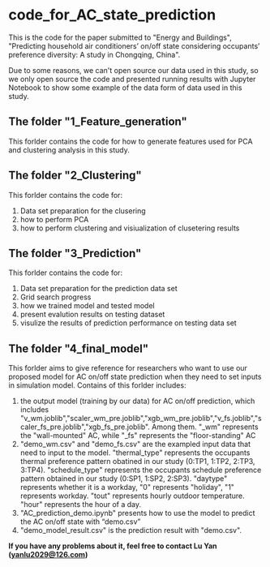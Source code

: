 # code_for_AC_state_prediction
This is the code for the paper submitted to "Energy and Buildings", "Predicting household air conditioners’ on/off state considering occupants’ preference diversity: A study in Chongqing, China".

Due to some reasons, we can't open source our data used in this study, so we only open source the code and presented running results with Jupyter Notebook to show some example of the data form of data used in this study.

## The folder "1_Feature_generation"
This forlder contains the code for how to generate features used for PCA and clustering analysis in this study. 

## The folder "2_Clustering"
This forlder contains the code for:
1. Data set preparation for the clusering
2. how to perform PCA
3. how to perform clustering and visiualization of clusetering results

## The folder "3_Prediction"
This forlder contains the code for:
1. Data set preparation for the prediction data set
2. Grid search progress
3. how we trained model and tested model
4. present evalution results on testing dataset
5. visulize the results of prediction performance on testing data set

## The folder "4_final_model"
This forlder aims to give reference for researchers who want to use our proposed model for AC on/off state prediction when they need to set inputs in simulation model.
Contains of this forlder includes:
1. the output model (training by our data) for AC on/off prediction, which includes "v_wm.joblib","scaler_wm_pre.joblib","xgb_wm_pre.joblib","v_fs.joblib","scaler_fs_pre.joblib","xgb_fs_pre.joblib". Among them. "_wm" represents the "wall-mounted" AC, while "_fs" represents the "floor-standing" AC
2. "demo_wm.csv" and "demo_fs.csv" are the exampled input data that need to input to the model. "thermal_type" represents the occupants thermal preference pattern obatined in our study (0:TP1, 1:TP2, 2:TP3, 3:TP4). "schedule_type" represents the occupants schedule preference pattern obtained in our study (0:SP1, 1:SP2, 2:SP3). "daytype" represents whether it is a workday, "0" represents "holiday", "1" represents workday. "tout" represents hourly outdoor temperature. "hour" represents the hour of a day.
3. "AC_prediction_demo.ipynb" presents how to use the model to predict the AC on/off state with “demo.csv”
4. "demo_model_result.csv" is the prediction result with "demo.csv".


__If you have any problems about it, feel free to contact Lu Yan (yanlu2029@126.com)__
